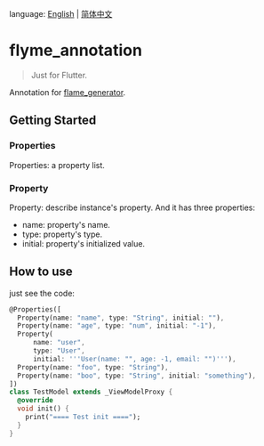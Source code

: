 language: [English](README.md) | [简体中文](README-ZH.md)

# flyme_annotation

> Just for Flutter.

Annotation for [flame_generator](https://github.com/maybewaityou/flyme_generator).

## Getting Started

### Properties

Properties: a property list.

### Property

Property: describe instance's property. And it has three properties:

* name: property's name.
* type: property's type.
* initial: property's initialized value.

## How to use

just see the code:

```dart
@Properties([
  Property(name: "name", type: "String", initial: ""),
  Property(name: "age", type: "num", initial: "-1"),
  Property(
      name: "user",
      type: "User",
      initial: '''User(name: "", age: -1, email: "")'''),
  Property(name: "foo", type: "String"),
  Property(name: "boo", type: "String", initial: "something"),
])
class TestModel extends _ViewModelProxy {
  @override
  void init() {
    print("==== Test init ====");
  }
}
```

